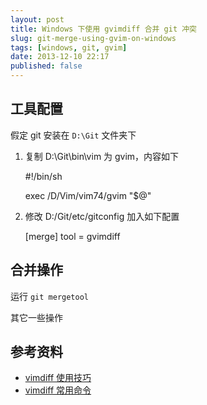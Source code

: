 ```yaml
---
layout: post
title: Windows 下使用 gvimdiff 合并 git 冲突
slug: git-merge-using-gvim-on-windows
tags: [windows, git, gvim]
date: 2013-12-10 22:17
published: false
---
```


## 工具配置 

假定 git 安装在 `D:\Git` 文件夹下

1. 复制 D:\Git\bin\vim 为 gvim，内容如下

    #!/bin/sh

    exec /D/Vim/vim74/gvim "$@"

2. 修改 D:/Git/etc/gitconfig 加入如下配置

    [merge]
        tool = gvimdiff

## 合并操作

运行 `git mergetool`

其它一些操作

## 参考资料

 * [vimdiff 使用技巧](http://www.pythonclub.org/vim/vimdiff-usage)
 * [vimdiff 常用命令](http://www.cnblogs.com/xuxm2007/archive/2010/10/22/1858139.html)

